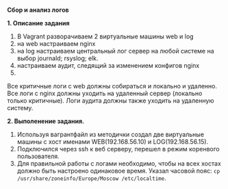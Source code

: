 **Сбор и анализ логов**

**1. Описание задания**

1. В Vagrant разворачиваем 2 виртуальные машины web и log
2. на web настраиваем nginx
3. на log настраиваем центральный лог сервер на любой системе на выбор
journald;
rsyslog;
elk.
4. настраиваем аудит, следящий за изменением конфигов nginx
5. 
Все критичные логи с web должны собираться и локально и удаленно.
Все логи с nginx должны уходить на удаленный сервер (локально только критичные).
Логи аудита должны также уходить на удаленную систему.

 **2. Выполенение задания.**
1. Используя вагрантфайл из методички создал две виртуальные машины с хост именами WEB(192.168.56.10) и LOG(192.168.56.15).
2. Подключился через ssh к веб серверу, перешел в режим коренвого пользователя.
3. Для правильной работы с логами необходимо, чтобы на всех хостах должно быть настроено одинаковое время.
Указал часовой пояс: `cp /usr/share/zoneinfo/Europe/Moscow /etc/localtime`.
